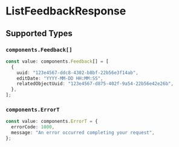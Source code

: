 # ListFeedbackResponse


## Supported Types

### `components.Feedback[]`

```typescript
const value: components.Feedback[] = [
  {
    uuid: "123e4567-ddc8-4302-b8bf-22b56e3f14ab",
    editDate: "YYYY-MM-DD HH:MM:SS",
    relatedObjectUuid: "123e4567-d875-402f-9a54-22b56e42e26b",
  },
];
```

### `components.ErrorT`

```typescript
const value: components.ErrorT = {
  errorCode: 1000,
  message: "An error occurred completing your request",
};
```

